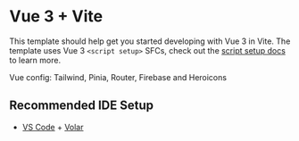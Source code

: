 # Vue 3 + Vite

This template should help get you started developing with Vue 3 in Vite. The template uses Vue 3 `<script setup>` SFCs, check out the [script setup docs](https://v3.vuejs.org/api/sfc-script-setup.html#sfc-script-setup) to learn more.

Vue config: Tailwind, Pinia, Router, Firebase and Heroicons

## Recommended IDE Setup

- [VS Code](https://code.visualstudio.com/) + [Volar](https://marketplace.visualstudio.com/items?itemName=Vue.volar)
